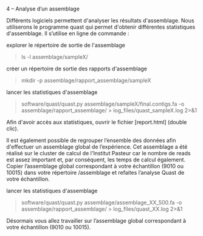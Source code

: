 4 – Analyse d’un assemblage

Différents logiciels permettent d'analyser les résultats d'assemblage. Nous utiliserons le programme quast qui permet d'obtenir différentes statistiques d'assemblage. Il s’utilise en ligne de commande :

explorer le répertoire de sortie de l'assemblage

> ls  -l  assemblage/sampleX/

créer un répertoire de sortie des rapports d'assemblage

> mkdir  -p  assemblage/rapport_assemblage/sampleX

lancer les statistiques d'assemblage

> software/quast/quast.py  assemblage/sampleX/final.contigs.fa  -o  assemblage/rapport_assemblage/  >  log_files/quast_sampleX.log  2>&1 

Afin d'avoir accès aux statistiques, ouvrir le fichier [report.html] (double clic).

Il est également possible de regrouper l’ensemble des données afin d'effectuer un assemblage global de l’expérience. Cet assemblage a été réalisé sur le cluster de calcul de l'Institut Pasteur car le nombre de reads est assez important et, par conséquent, les temps de calcul également. 
Copier l’assemblage global correspondant à votre échantillon (9010 ou 10015) dans votre répertoire /assemblage et refaites l’analyse Quast de votre échantillon.

lancer les statistiques d'assemblage

> software/quast/quast.py  assemblage/assemblage_XX_500.fa  -o  assemblage/rapport_assemblage/  >  log_files/quast_XX.log  2>&1


Désormais vous allez travailler sur l’assemblage global correspondant à votre échantillon (9010 ou 10015).
